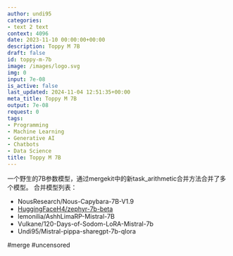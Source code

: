```yaml
---
author: undi95
categories:
- text 2 text
context: 4096
date: 2023-11-10 00:00:00+00:00
description: Toppy M 7B
draft: false
id: toppy-m-7b
image: /images/logo.svg
img: 0
input: 7e-08
is_active: false
last_updated: 2024-11-04 12:51:35+00:00
meta_title: Toppy M 7B
output: 7e-08
request: 0
tags:
- Programming
- Machine Learning
- Generative AI
- Chatbots
- Data Science
title: Toppy M 7B
---
```







一个野生的7B参数模型，通过mergekit中的新task_arithmetic合并方法合并了多个模型。
合并模型列表：
- NousResearch/Nous-Capybara-7B-V1.9
- [HuggingFaceH4/zephyr-7b-beta](/huggingfaceh4/zephyr-7b-beta)
- lemonilia/AshhLimaRP-Mistral-7B
- Vulkane/120-Days-of-Sodom-LoRA-Mistral-7b
- Undi95/Mistral-pippa-sharegpt-7b-qlora

#merge #uncensored

